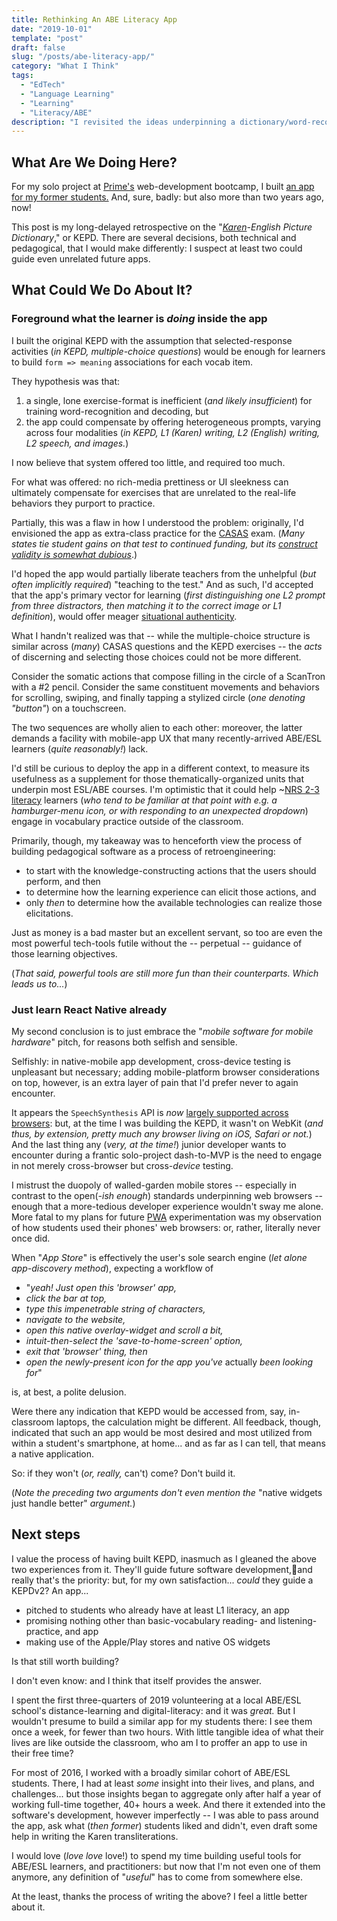```yaml
---
title: Rethinking An ABE Literacy App
date: "2019-10-01"
template: "post"
draft: false
slug: "/posts/abe-literacy-app/"
category: "What I Think"
tags:
  - "EdTech"
  - "Language Learning"
  - "Learning"
  - "Literacy/ABE"
description: "I revisited the ideas underpinning a dictionary/word-recognition literacy app I wrote several years ago, and wrung my hands over whether to reimplement it."
---
```


## What Are We Doing Here?

For my solo project at [Prime's](https://www.primeacademy.io/courses/engineering) web-development bootcamp, I built [an app for my former students.](https://github.com/ypaulsussman/karen_english_picture_dictionary) And, sure, badly: but also more than two years ago, now!

This post is my long-delayed retrospective on the "[_Karen_](https://en.wikipedia.org/wiki/S%27gaw_Karen_language)_-English Picture Dictionary_," or KEPD. There are several decisions, both technical and pedagogical, that I would make differently: I suspect at least two could guide even unrelated future apps.

## What Could We Do About It?

### Foreground what the learner is _doing_ inside the app

I built the original KEPD with the assumption that selected-response activities (_in KEPD, multiple-choice questions_) would be enough for learners to build `form => meaning` associations for each vocab item.

They hypothesis was that:

1. a single, lone exercise-format is inefficient (_and likely insufficient_) for training word-recognition and decoding, but
2. the app could compensate by offering heterogeneous prompts, varying across four modalities (_in KEPD, L1 (Karen) writing, L2 (English) writing, L2 speech, and images._)

I now believe that system offered too little, and required too much.

For what was offered: no rich-media prettiness or UI sleekness can ultimately compensate for exercises that are unrelated to the real-life behaviors they purport to practice.

Partially, this was a flaw in how I understood the problem: originally, I'd envisioned the app as extra-class practice for the [CASAS](https://www.casas.org/product-overviews/curriculum-management-instruction/sample-test-items) exam. (_Many states tie student gains on that test to continued funding, but its_ [_construct validity is somewhat dubious_](https://eric.ed.gov/?id=EJ1164354).)

I'd hoped the app would partially liberate teachers from the unhelpful (_but often implicitly required_) "teaching to the test." And as such, I'd accepted that the app's primary vector for learning (_first distinguishing one L2 prompt from three distractors, then matching it to the correct image or L1 definition_), would offer meager [situational authenticity](https://espace.curtin.edu.au/bitstream/handle/20.500.11937/63341/261734.pdf).

What I handn't realized was that -- while the multiple-choice structure is similar across (_many_) CASAS questions and the KEPD exercises -- the _acts_ of discerning and selecting those choices could not be more different.

Consider the somatic actions that compose filling in the circle of a ScanTron with a #2 pencil. Consider the same constituent movements and behaviors for scrolling, swiping, and finally tapping a stylized circle (_one denoting "button"_) on a touchscreen.

The two sequences are wholly alien to each other: moreover, the latter demands a facility with mobile-app UX that many recently-arrived ABE/ESL learners (_quite reasonably!_) lack.

I'd still be curious to deploy the app in a different context, to measure its usefulness as a supplement for those thematically-organized units that underpin most ESL/ABE courses. I'm optimistic that it could help ~[NRS 2-3 literacy](https://nrsweb.org/sites/default/files/NRS-TA-Guide82019.pdf) learners (_who tend to be familiar at that point with e.g. a hamburger-menu icon, or with responding to an unexpected dropdown_) engage in vocabulary practice outside of the classroom.

Primarily, though, my takeaway was to henceforth view the process of building pedagogical software as a process of retroengineering:

- to start with the knowledge-constructing actions that the users should perform, and then
- to determine how the learning experience can elicit those actions, and
- only _then_ to determine how the available technologies can realize those elicitations.

Just as money is a bad master but an excellent servant, so too are even the most powerful tech-tools futile without the -- perpetual -- guidance of those learning objectives.

(_That said, powerful tools are still more fun than their counterparts. Which leads us to..._)

### Just learn React Native already

My second conclusion is to just embrace the "_mobile software for mobile hardware_" pitch, for reasons both selfish and sensible.

Selfishly: in native-mobile app development, cross-device testing is unpleasant but necessary; adding mobile-platform browser considerations on top, however, is an extra layer of pain that I'd prefer never to again encounter.

It appears the `SpeechSynthesis` API is _now_ [largely supported across browsers](https://caniuse.com/#feat=mdn-api_speechsynthesis): but, at the time I was building the KEPD, it wasn't on WebKit (_and thus, by extension, pretty much any browser living on iOS, Safari or not._) And the last thing any (_very, at the time!_) junior developer wants to encounter during a frantic solo-project dash-to-MVP is the need to engage in not merely cross-browser but cross-_device_ testing.

I mistrust the duopoly of walled-garden mobile stores -- especially in contrast to the open(_-ish enough_) standards underpinning web browsers -- enough that a more-tedious developer experience wouldn't sway me alone. More fatal to my plans for future [PWA](https://web.dev/progressive-web-apps/) experimentation was my observation of how students used their phones' web browsers: or, rather, literally never once did.

When "_App Store_" is effectively the user's sole search engine (_let alone app-discovery method_), expecting a workflow of

- "_yeah! Just open this 'browser' app,_
- _click the bar at top,_
- _type this impenetrable string of characters,_
- _navigate to the website,_
- _open this native overlay-widget and scroll a bit,_
- _intuit-then-select the 'save-to-home-screen' option,_
- _exit that 'browser' thing, then_
- _open the newly-present icon for the app you've_ actually _been looking for_"  

is, at best, a polite delusion.

Were there any indication that KEPD would be accessed from, say, in-classroom laptops, the calculation might be different. All feedback, though, indicated that such an app would be most desired and most utilized from within a student's smartphone, at home... and as far as I can tell, that means a native application.

So: if they won't (_or, really,_ can't) come? Don't build it.

(_Note the preceding two arguments don't even mention the_ "native widgets just handle better" _argument._)

## Next steps

I value the process of having built KEPD, inasmuch as I gleaned the above two experiences from it. They'll guide future software development,and really that's the priority: but, for my own satisfaction... _could_ they guide a KEPDv2? An app...

- pitched to students who already have at least L1 literacy, an app
- promising nothing other than basic-vocabulary reading- and listening-practice, and app
- making use of the Apple/Play stores and native OS widgets

Is that still worth building?

I don't even know: and I think that itself provides the answer.

I spent the first three-quarters of 2019 volunteering at a local ABE/ESL school's distance-learning and digital-literacy: and it was _great._ But I wouldn't presume to build a similar app for my students there: I see them once a week, for fewer than two hours. With little tangible idea of what their lives are like outside the classroom, who am I to proffer an app to use in their free time?

For most of 2016, I worked with a broadly similar cohort of ABE/ESL students. There, I had at least _some_ insight into their lives, and plans, and challenges... but those insights began to aggregate only after half a year of working full-time together, 40+ hours a week. And there it extended into the software's development, however imperfectly -- I was able to pass around the app, ask what (_then former_) students liked and didn't, even draft some help in writing the Karen transliterations.

I would love (_love love_ love!) to spend my time building useful tools for ABE/ESL learners, and practitioners: but now that I'm not even one of them anymore, any definition of "_useful_" has to come from somewhere else.

At the least, thanks the process of writing the above? I feel a little better about it.
